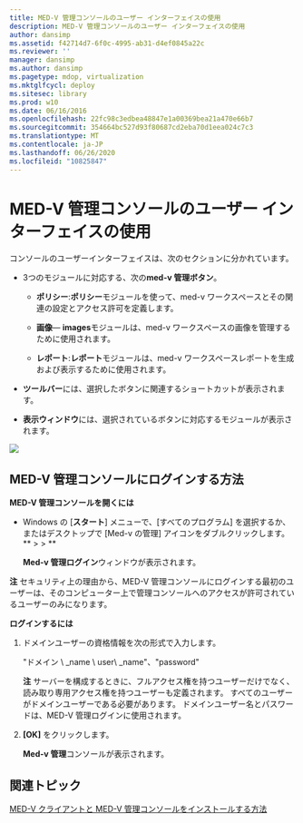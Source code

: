 ```yaml
---
title: MED-V 管理コンソールのユーザー インターフェイスの使用
description: MED-V 管理コンソールのユーザー インターフェイスの使用
author: dansimp
ms.assetid: f42714d7-6f0c-4995-ab31-d4ef0845a22c
ms.reviewer: ''
manager: dansimp
ms.author: dansimp
ms.pagetype: mdop, virtualization
ms.mktglfcycl: deploy
ms.sitesec: library
ms.prod: w10
ms.date: 06/16/2016
ms.openlocfilehash: 22fc98c3edbea48847e1a00369bea21a470e66b7
ms.sourcegitcommit: 354664bc527d93f80687cd2eba70d1eea024c7c3
ms.translationtype: MT
ms.contentlocale: ja-JP
ms.lasthandoff: 06/26/2020
ms.locfileid: "10825847"
---
```

# MED-V 管理コンソールのユーザー インターフェイスの使用


コンソールのユーザーインターフェイスは、次のセクションに分かれています。

-   3つのモジュールに対応する、次の**med-v 管理ボタン**。

    -   **ポリシー**:**ポリシー**モジュールを使って、med-v ワークスペースとその関連の設定とアクセス許可を定義します。

    -   **画像**— **images**モジュールは、med-v ワークスペースの画像を管理するために使用されます。

    -   **レポート**:**レポート**モジュールは、med-v ワークスペースレポートを生成および表示するために使用されます。

-   **ツールバー**には、選択したボタンに関連するショートカットが表示されます。

-   **表示ウィンドウ**には、選択されているボタンに対応するモジュールが表示されます。

![](images/medv-ui-console-general.gif)

## MED-V 管理コンソールにログインする方法


**MED-V 管理コンソールを開くには**

-   Windows の [**スタート**] メニューで、[すべてのプログラム] を選択するか、またはデスクトップで [Med-v の管理] アイコンをダブルクリックします。 ** &gt; &gt; **

    **Med-v 管理ログイン**ウィンドウが表示されます。

**注** セキュリティ上の理由から、MED-V 管理コンソールにログインする最初のユーザーは、そのコンピューター上で管理コンソールへのアクセスが許可されているユーザーのみになります。

 

**ログインするには**

1.  ドメインユーザーの資格情報を次の形式で入力します。

    "ドメイン \ _name \\ user\ _name"、"password"

    **注** サーバーを構成するときに、フルアクセス権を持つユーザーだけでなく、読み取り専用アクセス権を持つユーザーも定義されます。 すべてのユーザーがドメインユーザーである必要があります。 ドメインユーザー名とパスワードは、MED-V 管理ログインに使用されます。

     

2.  **[OK]** をクリックします。

    **Med-v 管理**コンソールが表示されます。

## 関連トピック


[MED-V クライアントと MED-V 管理コンソールをインストールする方法](how-to-install-med-v-client-and-med-v-management-console.md)

 

 





